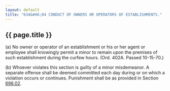 ---
layout: default 
title: "634&#46;04 CONDUCT OF OWNERS OR OPERATORS OF ESTABLISHMENTS."---

{{ page.title }}
----------------

​(a) No owner or operator of an establishment or his or her agent or
employee shall knowingly permit a minor to remain upon the premises of
such establishment during the curfew hours. (Ord. 402A. Passed
10-15-70.)

​(b) Whoever violates this section is guilty of a minor misdemeanor. A
separate offense shall be deemed committed each day during or on which a
violation occurs or continues. Punishment shall be as provided in
Section [698.02](38e2f631.html).
